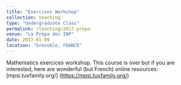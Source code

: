 ```yaml
---
title: "Exercises Workshop"
collection: teaching
type: "Undergraduate Class"
permalink: /teaching/2017-prepa
venue: "La Prépa des INP"
date: 2017-01-09
location: "Grenoble, FRANCE"
---
```


Mathematics exercices workshop.
This course is over but if you are interested, here are wonderful (but French) online resources: [mpsi.tuxfamily.org/] (https://mpsi.tuxfamily.org/)
